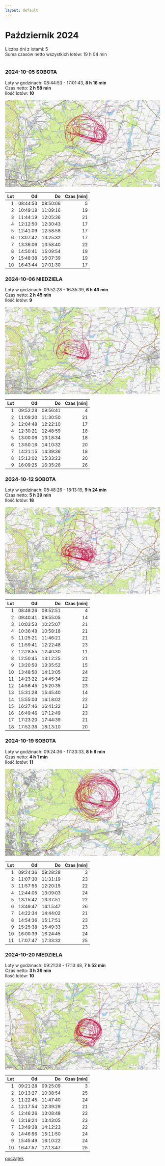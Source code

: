 ```yaml
---
layout: default
---
```

# Październik 2024

Liczba dni z lotami: 5<br>
Suma czasów netto wszystkich lotów: 19 h 04 min<br>
<br>


### 2024-10-05 SOBOTA

Loty w godzinach: 08:44:53 - 17:01:43, **8 h 16 min**  
Czas netto: **2 h 58 min**  
Ilość lotów: **10**  

![2024-10-05-mapka](./2024-10-05/map.jpg)

|Lot|Od|Do|Czas [min]|
|----:|--------:|--------:|--------:|
|1|08:44:53|08:50:06|5|
|2|10:49:18|11:09:16|19|
|3|11:44:19|12:05:36|21|
|4|12:12:50|12:30:43|17|
|5|12:41:09|12:58:58|17|
|6|13:07:42|13:25:32|17|
|7|13:36:06|13:58:40|22|
|8|14:50:41|15:09:54|19|
|9|15:48:38|16:07:39|19|
|10|16:43:44|17:01:30|17|



### 2024-10-06 NIEDZIELA

Loty w godzinach: 09:52:28 - 16:35:39, **6 h 43 min**  
Czas netto: **2 h 45 min**  
Ilość lotów: **9**  

![2024-10-06-mapka](./2024-10-06/map.jpg)

|Lot|Od|Do|Czas [min]|
|----:|--------:|--------:|--------:|
|1|09:52:28|09:56:41|4|
|2|11:09:20|11:30:50|21|
|3|12:04:48|12:22:10|17|
|4|12:30:21|12:48:59|18|
|5|13:00:06|13:18:34|18|
|6|13:50:16|14:10:32|20|
|7|14:21:15|14:39:36|18|
|8|15:13:02|15:33:23|20|
|9|16:09:25|16:35:26|26|


### 2024-10-12 SOBOTA

Loty w godzinach: 08:48:26 - 18:13:19, **9 h 24 min**  
Czas netto: **5 h 39 min**  
Ilość lotów: **18**  

![2024-10-12-mapka](./2024-10-12/map.jpg)

|Lot|Od|Do|Czas [min]|
|----:|--------:|--------:|--------:|
|1|08:48:26|08:52:51|4|
|2|09:40:41|09:55:05|14|
|3|10:03:53|10:25:07|21|
|4|10:36:48|10:58:18|21|
|5|11:25:21|11:46:21|21|
|6|11:59:41|12:22:48|23|
|7|12:28:55|12:40:30|11|
|8|12:50:45|13:12:25|21|
|9|13:20:50|13:35:52|15|
|10|13:48:50|14:13:05|24|
|11|14:23:22|14:45:34|22|
|12|14:56:45|15:20:35|23|
|13|15:31:28|15:45:40|14|
|14|15:55:03|16:18:02|22|
|15|16:27:46|16:41:22|13|
|16|16:49:46|17:12:49|23|
|17|17:23:20|17:44:39|21|
|18|17:52:38|18:13:10|20|


### 2024-10-19 SOBOTA

Loty w godzinach: 09:24:36 - 17:33:33, **8 h 8 min**  
Czas netto: **4 h 1 min**  
Ilość lotów: **11**  

![2024-10-19-mapka](./2024-10-19/map.jpg)

|Lot|Od|Do|Czas [min]|
|----:|--------:|--------:|--------:|
|1|09:24:36|09:28:28|3|
|2|11:07:30|11:31:19|23|
|3|11:57:55|12:20:15|22|
|4|12:44:05|13:09:03|24|
|5|13:15:42|13:37:51|22|
|6|13:49:47|14:15:47|26|
|7|14:22:34|14:44:02|21|
|8|14:54:36|15:17:51|23|
|9|15:25:38|15:49:33|23|
|10|16:00:39|16:24:45|24|
|11|17:07:47|17:33:32|25|


### 2024-10-20 NIEDZIELA

Loty w godzinach: 09:21:28 - 17:13:48, **7 h 52 min**  
Czas netto: **3 h 39 min**  
Ilość lotów: **10**  

![2024-10-20-mapka](./2024-10-20/map.jpg)

|Lot|Od|Do|Czas [min]|
|----:|--------:|--------:|--------:|
|1|09:21:28|09:25:09|3|
|2|10:13:27|10:38:54|25|
|3|11:22:45|11:47:40|24|
|4|12:17:54|12:39:29|21|
|5|12:46:26|13:08:48|22|
|6|13:19:24|13:43:05|23|
|7|13:49:38|14:12:23|22|
|8|14:46:56|15:11:50|24|
|9|15:45:49|16:10:22|24|
|10|16:47:57|17:13:47|25|


[początek](./)
